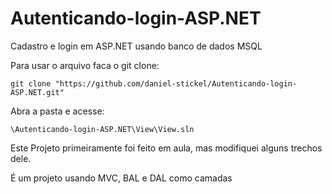 # Autenticando-login-ASP.NET
Cadastro e login em ASP.NET usando banco de dados MSQL

 Para usar o arquivo faca o git clone:

 ```
 git clone "https://github.com/daniel-stickel/Autenticando-login-ASP.NET.git"
 ```

  Abra a pasta e acesse:

``` 
\Autenticando-login-ASP.NET\View\View.sln
```

 Este Projeto primeiramente foi feito em aula, mas modifiquei alguns trechos dele. 

 É um projeto usando MVC, BAL e DAL como camadas










